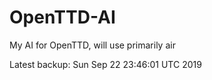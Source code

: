 # OpenTTD-AI
My AI for OpenTTD, will use primarily air

Latest backup: Sun Sep 22 23:46:01 UTC 2019
